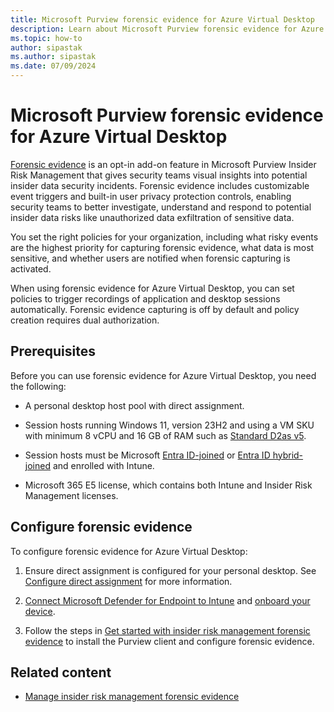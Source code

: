 ```yaml
---
title: Microsoft Purview forensic evidence for Azure Virtual Desktop
description: Learn about Microsoft Purview forensic evidence for Azure Virtual Desktop.
ms.topic: how-to
author: sipastak
ms.author: sipastak
ms.date: 07/09/2024
---
```


# Microsoft Purview forensic evidence for Azure Virtual Desktop

[Forensic evidence](/purview/insider-risk-management-forensic-evidence) is an opt-in add-on feature in Microsoft Purview Insider Risk Management that gives security teams visual insights into potential insider data security incidents. Forensic evidence includes customizable event triggers and built-in user privacy protection controls, enabling security teams to better investigate, understand and respond to potential insider data risks like unauthorized data exfiltration of sensitive data. 

You set the right policies for your organization, including what risky events are the highest priority for capturing forensic evidence, what data is most sensitive, and whether users are notified when forensic capturing is activated. 
	
When using forensic evidence for Azure Virtual Desktop, you can set policies to trigger recordings of application and desktop sessions automatically. Forensic evidence capturing is off by default and policy creation requires dual authorization.

## Prerequisites

Before you can use forensic evidence for Azure Virtual Desktop, you need the following: 

- A personal desktop host pool with direct assignment.

- Session hosts running Windows 11, version 23H2 and using a VM SKU with minimum 8 vCPU and 16 GB of RAM such as [Standard D2as v5](../virtual-machines/dasv5-dadsv5-series.md).

- Session hosts must be Microsoft [Entra ID-joined](/entra/identity/devices/concept-directory-join) or [Entra ID hybrid-joined](/entra/identity/devices/concept-hybrid-join) and enrolled with Intune.

- Microsoft 365 E5 license, which contains both Intune and Insider Risk Management licenses.

## Configure forensic evidence

To configure forensic evidence for Azure Virtual Desktop:

1. Ensure direct assignment is configured for your personal desktop. See [Configure direct assignment](configure-host-pool-personal-desktop-assignment-type.md#configure-direct-assignment) for more information. 

1. [Connect Microsoft Defender for Endpoint to Intune](/mem/intune/protect/advanced-threat-protection-configure) and [onboard your device](/mem/intune/protect/advanced-threat-protection-configure).

1. Follow the steps in [Get started with insider risk management forensic evidence](/purview/insider-risk-management-forensic-evidence-configure?tabs=purview-portal) to install the Purview client and configure forensic evidence.

## Related content

- [Manage insider risk management forensic evidence](/purview/insider-risk-management-forensic-evidence-manage?tabs=purview-portal)